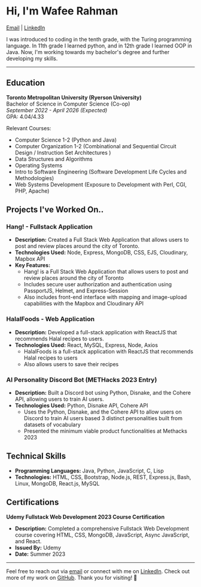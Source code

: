 # Hi, I'm Wafee Rahman

[Email](mailto:wafee.rahman842@gmail.com) | [LinkedIn](https://www.linkedin.com/in/wafee-rahman-772108270/)

I was introduced to coding in the tenth grade, with the Turing programming language. In 11th grade I learned python, and in 12th grade I learned OOP in Java. Now, I'm working towards my bachelor's degree and further developing my skills.

---

## Education

**Toronto Metropolitan University (Ryerson University)**  
Bachelor of Science in Computer Science (Co-op)  
*September 2022 - April 2026 (Expected)*  
GPA: 4.04/4.33  

Relevant Courses:
- Computer Science 1-2 (Python and Java)
- Computer Organization 1-2 (Combinational and Sequential Circuit Design / Instruction Set Architectures ) 
- Data Structures and Algorithms 
- Operating Systems
- Intro to Software Engineering (Software Development Life Cycles and Methodologies) 
- Web Systems Development (Exposure to Development with Perl, CGI, PHP, Apache)

## Projects I've Worked On.. 

### Hang! - Fullstack Application
- **Description:** Created a Full Stack Web Application that allows users to post and review places around the city of Toronto.
- **Technologies Used:** Node, Express, MongoDB, CSS, EJS, Cloudinary, Mapbox API
- **Key Features:**
  - Hang! is a Full Stack Web Application that allows users to post and review places around the city of Toronto
  - Includes secure user authorization and authentication using PassportJS, Helmet, and Express-Session
  - Also includes front-end interface with mapping and image-upload capabilities with the Mapbox and Cloudinary API

### HalalFoods - Web Application
- **Description:** Developed a full-stack application with ReactJS that recommends Halal recipes to users.
- **Technologies Used:** React, MySQL, Express, Node, Axios
  - HalalFoods is a full-stack application with ReactJS that recommends Halal recipes to users
  - Also allows users to save their recipes

### AI Personality Discord Bot (METHacks 2023 Entry)
- **Description:** Built a Discord bot using Python, Disnake, and the Cohere API, allowing users to train AI users.
- **Technologies Used:** Python, Disnake API, Cohere API
  - Uses the Python, Disnake, and the Cohere API to allow users on Discord to train AI users based 3 distinct personalities built from datasets of vocabulary
  - Presented the minimum viable product functionalities at Methacks 2023

## Technical Skills

- **Programming Languages:** Java, Python, JavaScript, C, Lisp
- **Technologies:** HTML, CSS, Bootstrap, Node.js, REST, Express.js, Bash, Linux, MongoDB, React.js, MySQL

## Certifications

**Udemy Fullstack Web Development 2023 Course Certification**
- **Description:** Completed a comprehensive Fullstack Web Development course covering HTML, CSS, MongoDB, JavaScript, Async JavaScript, and React.
- **Issued By:** Udemy
- **Date:** Summer 2023

---

Feel free to reach out via [email](mailto:wafee.rahman842@gmail.com) or connect with me on [LinkedIn](https://www.linkedin.com/in/wafeer/). Check out more of my work on [GitHub](https://github.com/wafee842). Thank you for visiting! 🚀
